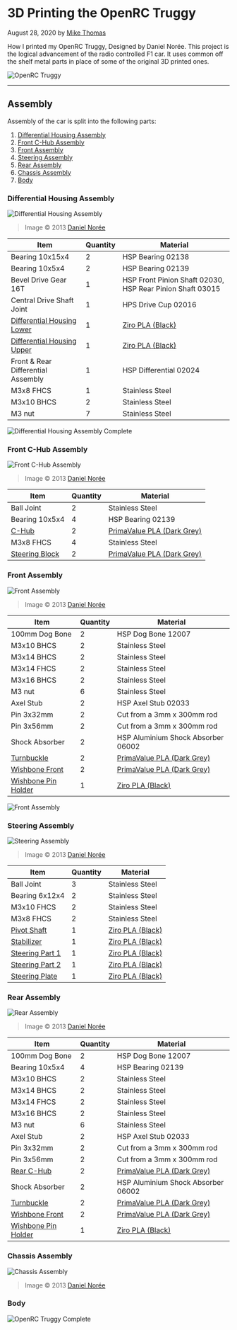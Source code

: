# 3D Printing the OpenRC Truggy

August 28, 2020 by [Mike Thomas](https://github.com/mikepthomas)

How I printed my OpenRC Truggy, Designed by Daniel Norée.
This project is the logical advancement of the radio controlled F1 car.
It uses common off the shelf metal parts in place of some of the original 3D printed ones.

![OpenRC Truggy](https://github.com/mikepthomas/mikepthomas.github.io/raw/develop/src/img/openrc-truggy/truggy-hero.jpg)

---

## Assembly

Assembly of the car is split into the following parts:

1. [Differential Housing Assembly](#differential-housing-assembly)
2. [Front C-Hub Assembly](#front-c-hub-assembly)
3. [Front Assembly](#front-assembly)
4. [Steering Assembly](#steering-assembly)
5. [Rear Assembly](#rear-assembly)
6. [Chassis Assembly](#chassis-assembly)
7. [Body](#body)

### Differential Housing Assembly

![Differential Housing Assembly](https://github.com/mikepthomas/mikepthomas.github.io/raw/develop/src/img/openrc-truggy/differential-housing-assembly.png)

> Image &copy; 2013 [Daniel Norée](https://danielnoree.com/)

| Item                                                                          | Quantity | Material                                                  |
| ----------------------------------------------------------------------------- | -------- | --------------------------------------------------------- |
| Bearing 10x15x4                                                               | 2        | HSP Bearing 02138                                         |
| Bearing 10x5x4                                                                | 2        | HSP Bearing 02139                                         |
| Bevel Drive Gear 16T                                                          | 1        | HSP Front Pinion Shaft 02030, HSP Rear Pinion Shaft 03015 |
| Central Drive Shaft Joint                                                     | 1        | HPS Drive Cup 02016                                       |
| [Differential Housing Lower](https://www.thingiverse.com/thing:3939239/files) | 1        | [Ziro PLA (Black)](printer-filament.md#ziro-pla-black)    |
| [Differential Housing Upper](https://www.thingiverse.com/thing:3939239/files) | 1        | [Ziro PLA (Black)](printer-filament.md#ziro-pla-black)    |
| Front & Rear Differential Assembly                                            | 1        | HSP Differential 02024                                    |
| M3x8 FHCS                                                                     | 1        | Stainless Steel                                           |
| M3x10 BHCS                                                                    | 2        | Stainless Steel                                           |
| M3 nut                                                                        | 7        | Stainless Steel                                           |

![Differential Housing Assembly Complete](https://github.com/mikepthomas/mikepthomas.github.io/raw/develop/src/img/openrc-truggy/differential-housing-assembly-complete.jpg)

### Front C-Hub Assembly

![Front C-Hub Assembly](https://github.com/mikepthomas/mikepthomas.github.io/raw/develop/src/img/openrc-truggy/front-c-hub-assembly.png)

> Image &copy; 2013 [Daniel Norée](https://danielnoree.com/)

| Item                                                              | Quantity | Material                                                                   |
| ----------------------------------------------------------------- | -------- | -------------------------------------------------------------------------- |
| Ball Joint                                                        | 2        | Stainless Steel                                                            |
| Bearing 10x5x4                                                    | 4        | HSP Bearing 02139                                                          |
| [C-Hub](https://www.thingiverse.com/thing:3939239/files)          | 2        | [PrimaValue PLA (Dark Grey)](printer-filament.md#primavalue-pla-dark-grey) |
| M3x8 FHCS                                                         | 4        | Stainless Steel                                                            |
| [Steering Block](https://www.thingiverse.com/thing:3939239/files) | 2        | [PrimaValue PLA (Dark Grey)](printer-filament.md#primavalue-pla-dark-grey) |

### Front Assembly

![Front Assembly](https://github.com/mikepthomas/mikepthomas.github.io/raw/develop/src/img/openrc-truggy/front-assembly.png)

> Image &copy; 2013 [Daniel Norée](https://danielnoree.com/)

| Item                                                                   | Quantity | Material                                                                   |
| ---------------------------------------------------------------------- | -------- | -------------------------------------------------------------------------- |
| 100mm Dog Bone                                                         | 2        | HSP Dog Bone 12007                                                         |
| M3x10 BHCS                                                             | 2        | Stainless Steel                                                            |
| M3x14 BHCS                                                             | 2        | Stainless Steel                                                            |
| M3x14 FHCS                                                             | 2        | Stainless Steel                                                            |
| M3x16 BHCS                                                             | 2        | Stainless Steel                                                            |
| M3 nut                                                                 | 6        | Stainless Steel                                                            |
| Axel Stub                                                              | 2        | HSP Axel Stub 02033                                                        |
| Pin 3x32mm                                                             | 2        | Cut from a 3mm x 300mm rod                                                 |
| Pin 3x56mm                                                             | 2        | Cut from a 3mm x 300mm rod                                                 |
| Shock Absorber                                                         | 2        | HSP Aluminium Shock Absorber 06002                                         |
| [Turnbuckle](https://www.thingiverse.com/thing:3939239/files)          | 2        | [PrimaValue PLA (Dark Grey)](printer-filament.md#primavalue-pla-dark-grey) |
| [Wishbone Front](https://www.thingiverse.com/thing:3939239/files)      | 2        | [PrimaValue PLA (Dark Grey)](printer-filament.md#primavalue-pla-dark-grey) |
| [Wishbone Pin Holder](https://www.thingiverse.com/thing:3939239/files) | 1        | [Ziro PLA (Black)](printer-filament.md#ziro-pla-black)                     |

![Front Assembly](https://github.com/mikepthomas/mikepthomas.github.io/raw/develop/src/img/openrc-truggy/rear-assembly-assembled.jpg)

### Steering Assembly

![Steering Assembly](https://github.com/mikepthomas/mikepthomas.github.io/raw/develop/src/img/openrc-truggy/steering-assembly.png)

> Image &copy; 2013 [Daniel Norée](https://danielnoree.com/)

| Item                                                               | Quantity | Material                                               |
| ------------------------------------------------------------------ | -------- | ------------------------------------------------------ |
| Ball Joint                                                         | 3        | Stainless Steel                                        |
| Bearing 6x12x4                                                     | 2        | Stainless Steel                                        |
| M3x10 FHCS                                                         | 2        | Stainless Steel                                        |
| M3x8 FHCS                                                          | 2        | Stainless Steel                                        |
| [Pivot Shaft](https://www.thingiverse.com/thing:828856/files)      | 1        | [Ziro PLA (Black)](printer-filament.md#ziro-pla-black) |
| [Stabilizer](https://www.thingiverse.com/thing:828861/files)       | 1        | [Ziro PLA (Black)](printer-filament.md#ziro-pla-black) |
| [Steering Part 1](https://www.thingiverse.com/thing:3939239/files) | 1        | [Ziro PLA (Black)](printer-filament.md#ziro-pla-black) |
| [Steering Part 2](https://www.thingiverse.com/thing:3939239/files) | 1        | [Ziro PLA (Black)](printer-filament.md#ziro-pla-black) |
| [Steering Plate](https://www.thingiverse.com/thing:3939239/files)  | 1        | [Ziro PLA (Black)](printer-filament.md#ziro-pla-black) |

### Rear Assembly

![Rear Assembly](https://github.com/mikepthomas/mikepthomas.github.io/raw/develop/src/img/openrc-truggy/rear-assembly.png)

> Image &copy; 2013 [Daniel Norée](https://danielnoree.com/)

| Item                                                                   | Quantity | Material                                                                   |
| ---------------------------------------------------------------------- | -------- | -------------------------------------------------------------------------- |
| 100mm Dog Bone                                                         | 2        | HSP Dog Bone 12007                                                         |
| Bearing 10x5x4                                                                | 4        | HSP Bearing 02139                                         |
| M3x10 BHCS                                                             | 2        | Stainless Steel                                                            |
| M3x14 BHCS                                                             | 2        | Stainless Steel                                                            |
| M3x14 FHCS                                                             | 2        | Stainless Steel                                                            |
| M3x16 BHCS                                                             | 2        | Stainless Steel                                                            |
| M3 nut                                                                 | 6        | Stainless Steel                                                            |
| Axel Stub                                                              | 2        | HSP Axel Stub 02033                                                        |
| Pin 3x32mm                                                             | 2        | Cut from a 3mm x 300mm rod                                                 |
| Pin 3x56mm                                                             | 2        | Cut from a 3mm x 300mm rod                                                 |
| [Rear C-Hub](https://www.thingiverse.com/thing:3939239/files)          | 2        | [PrimaValue PLA (Dark Grey)](printer-filament.md#primavalue-pla-dark-grey) |
| Shock Absorber                                                         | 2        | HSP Aluminium Shock Absorber 06002                                         |
| [Turnbuckle](https://www.thingiverse.com/thing:3939239/files)          | 2        | [PrimaValue PLA (Dark Grey)](printer-filament.md#primavalue-pla-dark-grey) |
| [Wishbone Front](https://www.thingiverse.com/thing:3939239/files)      | 2        | [PrimaValue PLA (Dark Grey)](printer-filament.md#primavalue-pla-dark-grey) |
| [Wishbone Pin Holder](https://www.thingiverse.com/thing:3939239/files) | 1        | [Ziro PLA (Black)](printer-filament.md#ziro-pla-black)                     |

### Chassis Assembly

![Chassis Assembly](https://github.com/mikepthomas/mikepthomas.github.io/raw/develop/src/img/openrc-truggy/chassis-assembly.png)

> Image &copy; 2013 [Daniel Norée](https://danielnoree.com/)

### Body

![OpenRC Truggy Complete](https://github.com/mikepthomas/mikepthomas.github.io/raw/develop/src/img/openrc-truggy/truggy-complete.jpg)
